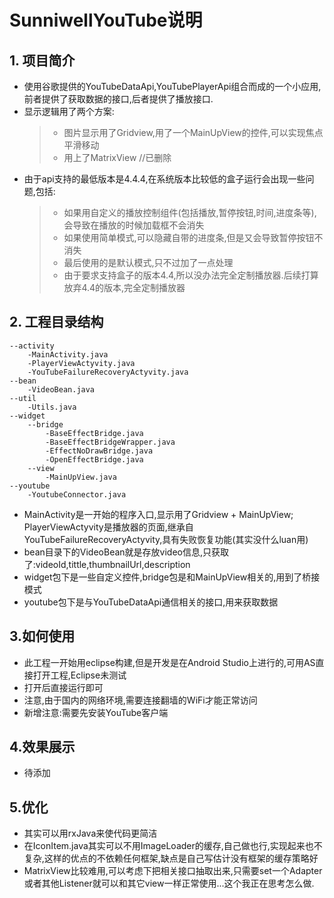 # SunniwellYouTube说明
## 1. 项目简介
-   使用谷歌提供的YouTubeDataApi,YouTubePlayerApi组合而成的一个小应用,前者提供了获取数据的接口,后者提供了播放接口.
-   显示逻辑用了两个方案:
    >   - 图片显示用了Gridview,用了一个MainUpView的控件,可以实现焦点平滑移动
    >   - 用上了MatrixView //已删除
-   由于api支持的最低版本是4.4.4,在系统版本比较低的盒子运行会出现一些问题,包括:
    >   - 如果用自定义的播放控制组件(包括播放,暂停按钮,时间,进度条等),会导致在播放的时候加载框不会消失 
    >   - 如果使用简单模式,可以隐藏自带的进度条,但是又会导致暂停按钮不消失
    >   - 最后使用的是默认模式,只不过加了一点处理
    >   - 由于要求支持盒子的版本4.4,所以没办法完全定制播放器.后续打算放弃4.4的版本,完全定制播放器

## 2. 工程目录结构
    --activity
        -MainActivity.java
        -PlayerViewActyvity.java
        -YouTubeFailureRecoveryActyvity.java
    --bean
        -VideoBean.java
    --util
        -Utils.java
    --widget
        --bridge
            -BaseEffectBridge.java
            -BaseEffectBridgeWrapper.java
            -EffectNoDrawBridge.java
            -OpenEffectBridge.java
        --view
            -MainUpView.java
    --youtube
        -YoutubeConnector.java
        
-   MainActivity是一开始的程序入口,显示用了Gridview + MainUpView; PlayerViewActyvity是播放器的页面,继承自YouTubeFailureRecoveryActyvity,具有失败恢复功能(其实没什么luan用)
-   bean目录下的VideoBean就是存放video信息,只获取了:videoId,tittle,thumbnailUrl,description
-   widget包下是一些自定义控件,bridge包是和MainUpView相关的,用到了桥接模式
-   youtube包下是与YouTubeDataApi通信相关的接口,用来获取数据

## 3.如何使用
- 此工程一开始用eclipse构建,但是开发是在Android Studio上进行的,可用AS直接打开工程,Eclipse未测试
- 打开后直接运行即可
- 注意,由于国内的网络环境,需要连接翻墙的WiFi才能正常访问
- 新增注意:需要先安装YouTube客户端

## 4.效果展示
- 待添加

## 5.优化
-   其实可以用rxJava来使代码更简洁
-   在IconItem.java其实可以不用ImageLoader的缓存,自己做也行,实现起来也不复杂,这样的优点的不依赖任何框架,缺点是自己写估计没有框架的缓存策略好
-   MatrixView比较难用,可以考虑下把相关接口抽取出来,只需要set一个Adapter或者其他Listener就可以和其它view一样正常使用...这个我正在思考怎么做.